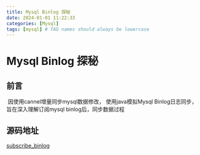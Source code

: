 ```yaml
---
title: Mysql Binlog 探秘
date: 2024-01-01 11:22:33
categories: [Mysql]
tags: [mysql] # TAG names should always be lowercase
---
```




# Mysql Binlog 探秘



## 前言

​	因使用cannel增量同步mysql数据修改， 使用java模拟Mysql Binlog日志同步，旨在深入理解订阅mysql binlog后，同步数据过程











## 源码地址

[subscribe_binlog](https://github.com/yougenchannel/subscribe_binlog)

